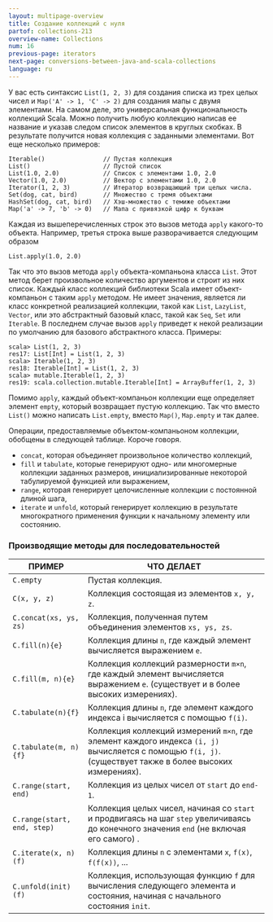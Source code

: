 ```yaml
---
layout: multipage-overview
title: Создание коллекций с нуля
partof: collections-213
overview-name: Collections
num: 16
previous-page: iterators
next-page: conversions-between-java-and-scala-collections
language: ru
---
```


У вас есть синтаксис `List(1, 2, 3)` для создания списка из трех целых чисел и `Map('A' -> 1, 'C' -> 2)` для создания мапы с двумя элементами. На самом деле, это универсальная функциональность коллекций Scala. Можно получить любую коллекцию написав ее название и указав следом список элементов в круглых скобках. В результате получится новая коллекция с заданными элементами. Вот еще несколько примеров:

    Iterable()                // Пустая коллекция
    List()                    // Пустой список
    List(1.0, 2.0)            // Список с элементами 1.0, 2.0
    Vector(1.0, 2.0)          // Вектор с элементами 1.0, 2.0
    Iterator(1, 2, 3)         // Итератор возвращающий три целых числа.
    Set(dog, cat, bird)       // Множество с тремя объектами
    HashSet(dog, cat, bird)   // Хэш-множество с темиже объектами
    Map('a' -> 7, 'b' -> 0)   // Мапа с привязкой цифр к буквам

Каждая из вышеперечисленных строк это вызов метода `apply` какого-то объекта. Например, третья строка выше разворачивается следующим образом

    List.apply(1.0, 2.0)

Так что это вызов метода `apply` объекта-компаньона класса `List`. Этот метод берет произвольное количество аргументов и строит из них список. Каждый класс коллекций библиотеки Scala имеет объект-компаньон с таким `apply` методом. Не имеет значения, является ли класс конкретной реализацией коллекции, такой как `List`, `LazyList`, `Vector`, или это абстрактный базовый класс, такой как `Seq`, `Set` или `Iterable`. В последнем случае вызов `apply` приведет к некой реализации по умолчанию для базового абстрактного класса. Примеры:

    scala> List(1, 2, 3)
    res17: List[Int] = List(1, 2, 3)
    scala> Iterable(1, 2, 3)
    res18: Iterable[Int] = List(1, 2, 3)
    scala> mutable.Iterable(1, 2, 3)
    res19: scala.collection.mutable.Iterable[Int] = ArrayBuffer(1, 2, 3)

Помимо `apply`, каждый объект-компаньон коллекции еще определяет элемент `empty`, который возвращает пустую коллекцию. Так что вместо `List()` можно написать `List.empty`, вместо `Map()`, `Map.empty` и так далее.

Операции, предоставляемые объектом-компаньоном коллекции, обобщены в следующей таблице. Короче говоря.

* `concat`, которая объединяет произвольное количество коллекций,
* `fill` и `tabulate`, которые генерируют одно- или многомерные коллекции заданных размеров, инициализированные некоторой табулируемой функцией или выражением,
* `range`, которая генерирует целочисленные коллекции с постоянной длиной шага,
* `iterate` и `unfold`, который генерирует коллекцию в результате многократного применения функции к начальному элементу или состоянию.

### Производящие методы для последовательностей

| ПРИМЕР  	  	        | ЧТО ДЕЛАЕТ				     |
| ------       	       	    | ------					     |
|  `C.empty`         	    | Пустая коллекция. |
|  `C(x, y, z)`      	    | Коллекция состоящая из элементов `x, y, z`. |
|  `C.concat(xs, ys, zs)`   | Коллекция, полученная путем объединения элементов `xs, ys, zs`. |
|  `C.fill(n){e}`      	    | Коллекция длины `n`, где каждый элемент вычисляется выражением `e`. |
|  `C.fill(m, n){e}`        | Коллекция коллекций размерности `m×n`, где каждый элемент вычисляется выражением `e`. (существует и в более высоких измерениях). |
|  `C.tabulate(n){f}`       | Коллекция длины `n`, где элемент каждого индекса i вычисляется с помощью `f(i)`.  |
|  `C.tabulate(m, n){f}`    | Коллекция коллекций измерений `m×n`, где элемент каждого индекса `(i, j)` вычисляется с помощью `f(i, j)`. (существует также в более высоких измерениях). |
|  `C.range(start, end)`    | Коллекция из целых чисел от `start` до `end-1`. |
|  `C.range(start, end, step)`| Коллекция целых чисел, начиная со `start` и продвигаясь на шаг `step` увеличиваясь до конечного значения `end` (не включая его самого) .  |
|  `C.iterate(x, n)(f)`     | Коллекция длины `n` с элементами `x`, `f(x)`, `f(f(x))`, ... |
|  `C.unfold(init)(f)`      | Коллекция, использующая функцию `f` для вычисления следующего элемента и состояния, начиная с начального состояния `init`.|
